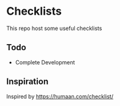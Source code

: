 # Checklists

This repo host some useful checklists

## Todo

- Complete Development

## Inspiration

Inspired by https://humaan.com/checklist/